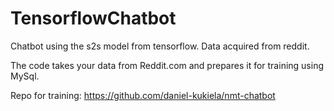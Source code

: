 # TensorflowChatbot
Chatbot using the s2s model from tensorflow. Data acquired from reddit.

The code takes your data from Reddit.com and prepares it for training using MySql.

Repo for training: https://github.com/daniel-kukiela/nmt-chatbot
